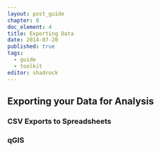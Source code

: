 ```yaml
---
layout: post_guide
chapter: 8
doc_element: 4
title: Exporting Data
date: 2014-07-20
published: true
tags:
  - guide
  - toolkit
editor: shadrock
---
```


## Exporting your Data for Analysis

### CSV Exports to Spreadsheets

### qGIS

